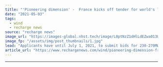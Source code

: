 ```yaml
---
title: "'Pioneering dimension' -  France kicks off tender for world's largest floating wind array"
date: "2021-05-03"
tags: 
  - wind
  - recharge news
source: "recharge news"
image_url: "https://images-global.nhst.tech/image/L0ptNzZ1dHlLdEZwa013UGJYeHBXdGpHZGJrd0RsSzFTMFgwd0VkeUo0dz0=/nhst/binary/5a5cc848f4511c908e46d6d8a09baedc"
image_fp: "/assets/img/post_thumbnails/1.jpg"
lead: "Applicants have until July 1, 2021, to submit bids for 230-270MW project off Brittany to compete to take part in a competitive dialogue procedure"
article_url: "https://www.rechargenews.com/wind/pioneering-dimension-france-kicks-off-tender-for-worlds-largest-floating-wind-array/2-1-1004397"
---
```


---
